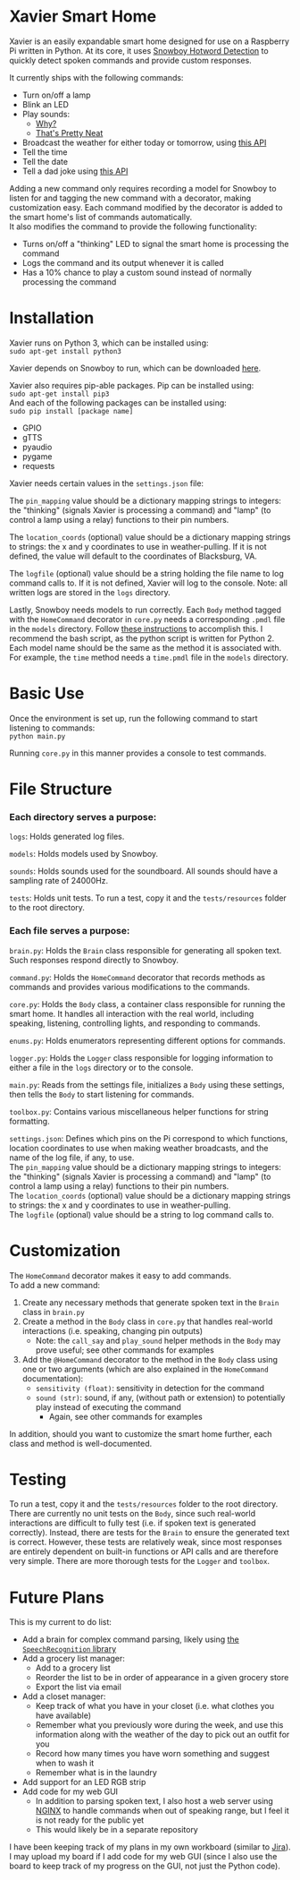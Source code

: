 # Xavier Smart Home #
Xavier is an easily expandable smart home designed for use on a Raspberry Pi written in Python.
At its core, it uses [Snowboy Hotword Detection](https://snowboy.kitt.ai) to quickly detect spoken commands and provide custom responses.

It currently ships with the following commands:
* Turn on/off a lamp
* Blink an LED
* Play sounds:
  * [Why?](https://www.youtube.com/watch?v=Xo2YkemM4kg)
  * [That's Pretty Neat](https://www.youtube.com/watch?v=Hm3JodBR-vs)
* Broadcast the weather for either today or tomorrow, using [this API](https://www.weather.gov/documentation/services-web-api)
* Tell the time
* Tell the date
* Tell a dad joke using [this API](https://icanhazdadjoke.com)

Adding a new command only requires recording a model for Snowboy to listen for and tagging the new command with a decorator, making customization easy.
Each command modified by the decorator is added to the smart home's list of commands automatically. \
It also modifies the command to provide the following functionality:
* Turns on/off a "thinking" LED to signal the smart home is processing the command
* Logs the command and its output whenever it is called
* Has a 10% chance to play a custom sound instead of normally processing the command


# Installation #
Xavier runs on Python 3, which can be installed using: \
`sudo apt-get install python3`

Xavier depends on Snowboy to run, which can be downloaded [here](http://docs.kitt.ai/snowboy/#downloads).

Xavier also requires pip-able packages.
Pip can be installed using: \
`sudo apt-get install pip3` \
And each of the following packages can be installed using: \
`sudo pip install [package name]`
* GPIO
* gTTS
* pyaudio
* pygame
* requests

Xavier needs certain values in the `settings.json` file:

The `pin_mapping` value should be a dictionary mapping strings to integers: the "thinking" (signals Xavier is processing a command) and "lamp" (to control a lamp using a relay) functions to their pin numbers.

The `location_coords` (optional) value should be a dictionary mapping strings to strings: the x and y coordinates to use in weather-pulling.
If it is not defined, the value will default to the coordinates of Blacksburg, VA.

The `logfile` (optional) value should be a string holding the file name to log command calls to.
If it is not defined, Xavier will log to the console.
Note: all written logs are stored in the `logs` directory.

Lastly, Snowboy needs models to run correctly.
Each `Body` method tagged with the `HomeCommand` decorator in `core.py` needs a corresponding `.pmdl` file in the `models` directory.
Follow [these instructions](http://docs.kitt.ai/snowboy/#api-v1-train) to accomplish this.
I recommend the bash script, as the python script is written for Python 2.
Each model name should be the same as the method it is associated with.
For example, the `time` method needs a `time.pmdl` file in the `models` directory.


# Basic Use #
Once the environment is set up, run the following command to start listening to commands: \
`python main.py`

Running `core.py` in this manner provides a console to test commands.


# File Structure #
### Each directory serves a purpose:

`logs`: Holds generated log files.

`models`: Holds models used by Snowboy.

`sounds`: Holds sounds used for the soundboard.
All sounds should have a sampling rate of 24000Hz.

`tests`: Holds unit tests.
To run a test, copy it and the `tests/resources` folder to the root directory.

### Each file serves a purpose:

`brain.py`: Holds the `Brain` class responsible for generating all spoken text.
Such responses respond directly to Snowboy.

`command.py`: Holds the `HomeCommand` decorator that records methods as commands and provides various modifications to the commands.

`core.py`: Holds the `Body` class, a container class responsible for running the smart home.
It handles all interaction with the real world, including speaking, listening, controlling lights, and responding to commands.

`enums.py`: Holds enumerators representing different options for commands.

`logger.py`: Holds the `Logger` class responsible for logging information to either a file in the `logs` directory or to the console.

`main.py`: Reads from the settings file, initializes a `Body` using these settings, then tells the `Body` to start listening for commands.

`toolbox.py`: Contains various miscellaneous helper functions for string formatting.

`settings.json`: Defines which pins on the Pi correspond to which functions, location coordinates to use when making weather broadcasts, and the name of the log file, if any, to use. \
The `pin_mapping` value should be a dictionary mapping strings to integers: the "thinking" (signals Xavier is processing a command) and "lamp" (to control a lamp using a relay) functions to their pin numbers. \
The `location_coords` (optional) value should be a dictionary mapping strings to strings: the x and y coordinates to use in weather-pulling. \
The `logfile` (optional) value should be a string to log command calls to.


# Customization #
The `HomeCommand` decorator makes it easy to add commands. \
To add a new command:
1. Create any necessary methods that generate spoken text in the `Brain` class in `brain.py`
2. Create a method in the `Body` class in `core.py` that handles real-world interactions (i.e. speaking, changing pin outputs)
    * Note: the `call_say` and `play_sound` helper methods in the `Body` may prove useful; see other commands for examples
3. Add the `@HomeCommand` decorator to the method in the `Body` class using one or two arguments (which are also explained in the `HomeCommand` documentation):
    * `sensitivity (float)`: sensitivity in detection for the command
    * `sound (str)`: sound, if any, (without path or extension) to potentially play instead of executing the command
      * Again, see other commands for examples

In addition, should you want to customize the smart home further, each class and method is well-documented.


# Testing #
To run a test, copy it and the `tests/resources` folder to the root directory.
There are currently no unit tests on the `Body`, since such real-world interactions are difficult to fully test (i.e. if spoken text is generated correctly).
Instead, there are tests for the `Brain` to ensure the generated text is correct.
However, these tests are relatively weak, since most responses are entirely dependent on built-in functions or API calls and are therefore very simple.
There are more thorough tests for the `Logger` and `toolbox`.


# Future Plans #
This is my current to do list:
* Add a brain for complex command parsing, likely using [the `SpeechRecognition` library](https://pypi.org/project/SpeechRecognition)
* Add a grocery list manager:
  * Add to a grocery list
  * Reorder the list to be in order of appearance in a given grocery store
  * Export the list via email
* Add a closet manager:
  * Keep track of what you have in your closet (i.e. what clothes you have available)
  * Remember what you previously wore during the week, and use this information along with the weather of the day to pick out an outfit for you
  * Record how many times you have worn something and suggest when to wash it
  * Remember what is in the laundry
* Add support for an LED RGB strip
* Add code for my web GUI
  * In addition to parsing spoken text, I also host a web server using [NGINX](https://www.nginx.com) to handle commands when out of speaking range, but I feel it is not ready for the public yet
  * This would likely be in a separate repository

I have been keeping track of my plans in my own workboard (similar to [Jira](https://www.atlassian.com/software/jira)).
I may upload my board if I add code for my web GUI (since I also use the board to keep track of my progress on the GUI, not just the Python code).
